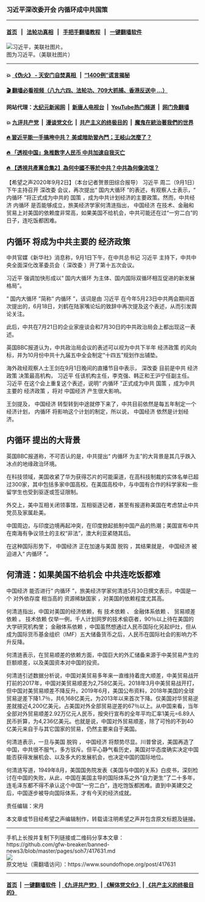 ### 习近平深改委开会 内循环成中共国策
------------------------

#### [首页](https://github.com/gfw-breaker/banned-news3/blob/master/README.md) &nbsp;&nbsp;|&nbsp;&nbsp; [法轮功真相](https://github.com/begood0513/basic/blob/master/README.md)  &nbsp;&nbsp;|&nbsp;&nbsp; [手把手翻墙教程](https://github.com/gfw-breaker/guides/wiki)  &nbsp;&nbsp;|&nbsp;&nbsp; [一键翻墙软件](https://github.com/gfw-breaker/nogfw/blob/master/README.md)  



<div><img alt="习近平，美联社图片。" src="https://img.soundofhope.org/2020-07/e2894d1e-8d17-4356-b7a4-f89bc0739ab4-1595620863807.jpeg"/>
<br/><figcaption class="caption">
 图为习近平。（美联社图片）
</figcaption></div><hr/>

#### 💥 [《伪火》 - 天安门自焚真相 ](http://141.164.51.119:10000/videos/blog/weihuo.html)&nbsp; |&nbsp; [“1400例”谎言揭秘  ](http://141.164.51.119:10000/videos/blog/jiexi1400.html)

#### [ 🎬  翻墙必看视频（八九六四、法轮功、709大抓捕、香港反送中 ...）](https://github.com/gfw-breaker/links/blob/master/banned.md)

#### 网站代理：[大纪元新闻网](http://167.172.10.89:10080/gb/) &nbsp;|&nbsp; [新唐人电视台](http://167.172.10.89:8808/gb/)  &nbsp;|&nbsp; [YouTube热门频道](http://158.247.203.241/youtube.html) &nbsp;|&nbsp; [网门免翻墙](http://158.247.203.241:11000/show.aspx?name=ogHome)

#### 💥 [九评共产党](http://141.164.51.119:10000/videos/res/jiuping/)&nbsp; |&nbsp; [漫谈党文化](http://141.164.51.119:10000/videos/res/mtdwh/)&nbsp; |&nbsp; [共产主义的终极目的](http://141.164.51.119:10000/videos/res/zjmd/)&nbsp; |&nbsp; [魔鬼在統治著我們的世界](http://141.164.51.119:10000/videos/res/TheSpecter/)  

#### [ 🔥  習近平能一手搞垮中共？ 美或暗助習內鬥；王岐山怎麼了？](http://141.164.51.119:10000/videos/news/epoch02.html)

#### [ 🔥  「透视中国」急推数字人民币 中共加速自我灭亡](http://141.164.51.119:10000/videos/news/don01.html)

#### [ 🔥  【透視共產黨合集2】為何中國不等於中共？中共為何像流氓？](http://141.164.51.119:10000/videos/news/../res/detox/index.html)

<div><div class="Content__Wrapper sc-1bvya0-0 grZQxZ">
 <p class="meta-top">
  <span class="meta">
   【希望之声2020年9月2日】（本台记者贺景田综合报导）
  </span>
  <ok href="/term/1063">
   习近平
  </ok>
  周二（9月1日）下午主持召开
  <ok href="/term/90443">
   深改委
  </ok>
  会议，再次提出“
  <ok href="/term/331411">
   国内大循环
  </ok>
  ”的表述，有观察人士表示，“
  <ok href="/term/152624">
   内循环
  </ok>
  ”将正式成为中共的
  <ok href="/term/360229">
   国策
  </ok>
  ，成为中共计划经济的主要政策。然而，中共经济
  <ok href="/term/152624">
   内循环
  </ok>
  是否能够成立，旅美经济学家何清涟指出，
  <ok href="/term/2423">
   中国经济
  </ok>
  在技术、金融和贸易上对美国的依赖度非常高，如果美国不给机会，中共可能还在过“一穷二白”的日子，连吃饭都困难。
 </p>
 <h2>
  <strong>
   <ok href="/term/152624">
    内循环
   </ok>
   将成为中共主要的
   <ok href="/term/14779">
    经济政策
   </ok>
  </strong>
 </h2>
 <p>
  中共官媒《新华社》消息称，9月1日下午，在中共总书记
  <ok href="/term/1063">
   习近平
  </ok>
  主持下，中共中央全面深化改革委员会（
  <ok href="/term/90443">
   深改委
  </ok>
  ）开了第十五次会议。
 </p>
 <div class="AD_Embed__Wrap-sc-1xslmin-0 igMuqX module desktop">
  <div>
  </div>
 </div>
 <p>
  <ok href="/term/1063">
   习近平
  </ok>
  强调加快形成以“
  <ok href="/term/331411">
   国内大循环
  </ok>
  为主体、国内国际双循环相互促进的新发展格局”。
 </p>
 <p>
  “
  <ok href="/term/331411">
   国内大循环
  </ok>
  ”简称“
  <ok href="/term/152624">
   内循环
  </ok>
  ”，该词是由
  <ok href="/term/1063">
   习近平
  </ok>
  在今年5月23日中共两会期间首次提出的，6月18日，刘鹤在陆家嘴论坛的致辞中再次提及这个表述，从而引发舆论关注。
 </p>
 <p>
  此后，中共在7月21日的企业家座谈会和7月30日的中共政治局会上都出现这一表述。
 </p>
 <p>
  英国BBC报道认为，中共政治局会议的表述可以视为中共下半年
  <ok href="/term/14779">
   经济政策
  </ok>
  的风向标，并为10月份中共十九届五中全会制定“十四五”规划作出铺垫。
 </p>
 <p>
  海外政经观察人士王剑在9月1日晚间的直播节目中表示，
  <ok href="/term/90443">
   深改委
  </ok>
  目前是中共
  <ok href="/term/14779">
   经济政策
  </ok>
  决策最高机构，
  <ok href="/term/1063">
   习近平
  </ok>
  任该机构主任，李克强、韩正和王沪宁任副主任。
  <ok href="/term/1063">
   习近平
  </ok>
  在这个会上重复这个表述，说明“
  <ok href="/term/152624">
   内循环
  </ok>
  ”正式成为中共
  <ok href="/term/360229">
   国策
  </ok>
  ，成为中共主要的
  <ok href="/term/14779">
   经济政策
  </ok>
  ，将对
  <ok href="/term/2423">
   中国经济
  </ok>
  产生很大影响。
 </p>
 <p>
  王剑提及，
  <ok href="/term/2423">
   中国经济
  </ok>
  转型转到中途就停下来了，中共目前依然是每五年制定一个经济计划，
  <ok href="/term/152624">
   内循环
  </ok>
  将影响这个计划的制定，所以说，
  <ok href="/term/2423">
   中国经济
  </ok>
  依然是计划经济。
 </p>
 <h2>
  <strong>
   <ok href="/term/152624">
    内循环
   </ok>
   提出的大背景
  </strong>
 </h2>
 <p>
  英国BBC报道称，不可否认的是，中共提出“
  <ok href="/term/152624">
   内循环
  </ok>
  为主”的大背景是其几乎跌入冰点的地缘政治环境。
 </p>
 <p>
  在科技领域，美国收紧了华为获得芯片的可能渠道，在高科技制裁的实体名单已超过300家，其中包括多家中国高校。在美国高校中，与中国有合作的科学家和一些留学生也受到驱逐或签证限制。
 </p>
 <p>
  外交上，美中互相关闭领事馆，互相驱逐记者，甚至有报道称美国在考虑禁止中共党员及家属赴美。
 </p>
 <p>
  中国周边，与印度边境再起冲突，在印度掀起抵制中国产品的热潮；美国宣布中共在南海有争议领土的主权“非法”，澳大利亚紧随其后。
 </p>
 <p>
  在这种国际形势下，
  <ok href="/term/2423">
   中国经济
  </ok>
  正在加速与美国
  <ok href="/term/181388">
   脱钩
  </ok>
  ，其结果就是，
  <ok href="/term/2423">
   中国经济
  </ok>
  被迫进入“
  <ok href="/term/152624">
   内循环
  </ok>
  ”。
 </p>
 <h2>
  <strong>
   何清涟：如果美国不给机会 中共连吃饭都难
  </strong>
 </h2>
 <p>
  <ok href="/term/2423">
   中国经济
  </ok>
  能否进行“
  <ok href="/term/152624">
   内循环
  </ok>
  ”，旅美经济学家何清涟5月30日撰文表示，中国是一个
  <ok href="/term/366439">
   对外依存度
  </ok>
  相当高的
  <ok href="/term/366442">
   资源稀缺国家
  </ok>
  ，对美国的依赖程度尤其高。
 </p>
 <p>
  何清涟指出，中国对美国的经济依赖，有
  <ok href="/term/366445">
   技术依赖
  </ok>
  、
  <ok href="/term/366448">
   金融体系依赖
  </ok>
  、
  <ok href="/term/366451">
   贸易顺差依赖
  </ok>
  。
  <ok href="/term/366445">
   技术依赖
  </ok>
  仅举一例，千人计划网罗的技术偷窃者，90％以上待在美国的大学研究机构里；
  <ok href="/term/366448">
   金融体系依赖
  </ok>
  ，中国虽然想通过人民币国际化另起炉灶，但从成为国际货币基金组织（IMF）五大储备货币之后，人民币在国际社会的影响力不升反降。
 </p>
 <p>
  何清涟表示，在贸易顺差的依赖方面，中国巨大的外汇储备来源于中美贸易产生的巨额顺差，以及美国资本对中国的投资。
 </p>
 <p>
  何清涟引述数据分析说，中国对美贸易多年来一直维持着庞大顺差，中美贸易战开打前的2017年，中国对美贸易顺差为2,758亿美元。2018年3月中美贸易战开打，但中国对美贸易顺差不降反升。2019年6月，美国公布资料，2018年美国的全球贸易逆差下降1.7％，共6,168亿美元，为2013年以来首次下降。仅美国对华贸易逆差就接近4,200亿美元，占美国对外全部贸易逆差的67％以上。从中国来看，当年全部对外贸易顺差2.92万亿元人民币，按央行宣布的全年平均汇率1美元=6.89人民币折算，为4,236亿美元。也就是说，中国对外贸易顺差，除了可怜的不到40亿美元来自于与其它国家的贸易，仍然主要来自于美国。
 </p>
 <div class="AD_Embed__Wrap-sc-1xslmin-0 igMuqX module desktop">
  <div>
  </div>
 </div>
 <p>
  何清涟表示，一旦与美国
  <ok href="/term/181388">
   脱钩
  </ok>
  ，
  <ok href="/term/2423">
   中国经济
  </ok>
  将颓势尽显。川普曾说，美国再造了中国，中共很不服气，多方驳斥。但平心静气看历史，美国对华态度确实决定中国能否获得发展机会、以及多大的发展机会，也决定中国的国际地位。
 </p>
 <p>
  何清涟写道，1949年8月，美国国务院发表《美国与中国的关系》白皮书，深刻检讨在中国的失败，从此，中国在美国主导的国际体系之外“自力更生”了二十多年，连毛泽东都不得不承认这个中国“一穷二白”，连吃饱饭都困难。直到中美建交之后，中国逐步被导向国际体系，才有今天的经济成就。
 </p>
 <p class="meta-btm">
  责任编辑：宋月
 </p>
 <p class="meta-btm">
  本文章或节目经希望之声编辑制作，转载请注明希望之声并包含原文标题及链接。
 </p>
</div>
</div>
<hr/>
手机上长按并复制下列链接或二维码分享本文章：<br/>
https://github.com/gfw-breaker/banned-news3/blob/master/pages/soh7/417631.md <br/>
<a href='https://github.com/gfw-breaker/banned-news3/blob/master/pages/soh7/417631.md'><img src='https://github.com/gfw-breaker/banned-news3/blob/master/pages/soh7/417631.md.png'/></a> <br/>
原文地址（需翻墙访问）：https://www.soundofhope.org/post/417631


------------------------
#### [首页](https://github.com/gfw-breaker/banned-news3/blob/master/README.md) &nbsp;|&nbsp; [一键翻墙软件](https://github.com/gfw-breaker/nogfw/blob/master/README.md) &nbsp;| [《九评共产党》](https://github.com/gfw-breaker/9ping.md/blob/master/README.md#九评之一评共产党是什么) | [《解体党文化》](https://github.com/gfw-breaker/jtdwh.md/blob/master/README.md) | [《共产主义的终极目的》](https://github.com/gfw-breaker/gczydzjmd.md/blob/master/README.md)


<img src='http://gfw-breaker.win/banned-news3/pages/soh7/417631.md' width='0px' height='0px'/>